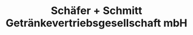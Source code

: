 ---
title: "Schäfer + Schmitt Getränkevertriebsgesellschaft mbH"
url: /baden-baden/schaefer-schmitt-getraenkevertriebsgesellschaft-mbh/
shop: Getränke
---